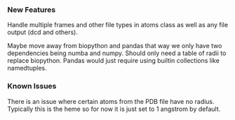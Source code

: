 ### New Features

Handle multiple frames and other file types in atoms class as well as any file
output (dcd and others).

Maybe move away from biopython and pandas that way we only have two dependencies
being numba and numpy. Should only need a table of radii to replace
biopython. Pandas would just require using builtin collections like namedtuples.

### Known Issues

There is an issue where certain atoms from the PDB file have no radius.
Typically this is the heme so for now it is just set to 1 angstrom by default.
